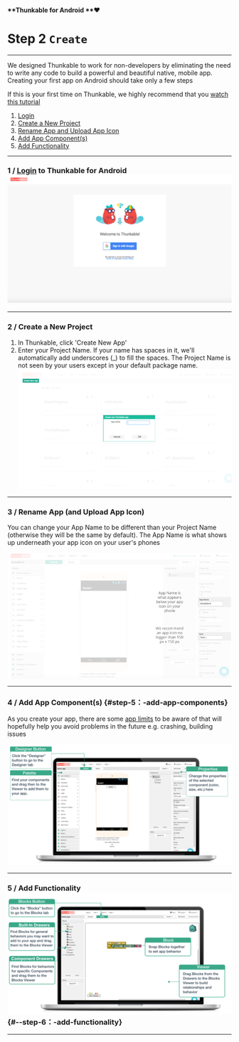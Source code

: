 #### **Thunkable for Android **❤

# Step 2 `Create`

---

We designed Thunkable to work for non-developers by eliminating the need to write any code to build a powerful and beautiful native, mobile app. Creating your first app on Android should take only a few steps

If this is your first time on Thunkable, we highly recommend that you [watch this tutorial](https://www.youtube.com/watch?v=hZ7z3t-98O0)

1. [Login](#1--login-to-thunkable-for-android-)
2. [Create a New Project](#2--create-a-new-project)
3. [Rename App and Upload App Icon](#3--rename-app-and-upload-app-icon)
4. [Add App Component\(s\)](#step-5：-add-app-components)
5. [Add Functionality](#--step-6：-add-functionality)

---

### 1 / [Login](https://ios.thunkable.com) to Thunkable for Android![](/assets/login-android.png)

---

### 2 / Create a New Project

1. In Thunkable, click 'Create New App'
2. Enter your Project Name.  If your name has spaces in it, we'll automatically add underscores \(\_\) to fill the spaces. The Project Name is not seen by your users except in your default package name. ![](/assets/create-android-fig-3.png)

---

### 3 / Rename App \(and Upload App Icon\)

You can change your App Name to be different than your Project Name \(otherwise they will be the same by default\). The App Name is what shows up underneath your app icon on your user's phones

![](/assets/create-android-fig-4.png)

---

### 4 / **Add App Component\(s\)** {#step-5：-add-app-components}

As you create your app, there are some [app limits](#limits) to be aware of that will hopefully help you avoid problems in the future e.g. crashing, building issues

![](/assets/add-blocks.png)

---

### 5 / **Add Functionality**![](/assets/connect-blocks.png) {#--step-6：-add-functionality}

---

#### 

#### 



